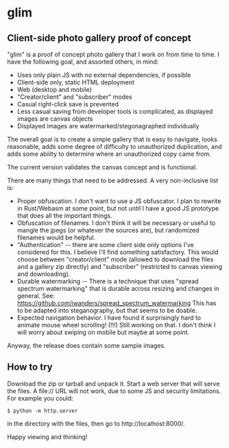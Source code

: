 # glim

## Client-side photo gallery proof of concept

"glim" is a proof of concept photo gallery that I work on from time to time. I have the following goal, and assorted others, in mind:

* Uses only plain JS with no external dependencies, if possible
* Client-side only, static HTML deployment
* Web (desktop and mobile)
* "Creator/client" and "subscriber" modes
* Casual right-click save is prevented
* Less casual saving from developer tools is complicated, as displayed images are canvas objects
* Displayed images are watermarked/stegonagraphed individually

The overall goal is to create a simple gallery that is easy to navigate, 
looks reasonable, adds some degree of difficulty to unauthorized duplication, and adds some abiilty to 
determine where an unauthorized copy came from.

The current version validates the canvas concept and is functional.

There are many things that need to be addressed. A very non-inclusive list is:

* Proper obfuscation. I don't want to use a JS obfuscator. I plan to rewrite in Rust/Webasm at some point,
  but not until I have a good JS prototype that does all the important things.
* Obfuscation of filenames. I don't think it will be necessary or useful to mangle the jpegs (or whatever
  the sources are), but randomized filenames would be helpful.
* "Authentication" -- there are some client side only options I've considered for this. I believe I'll find
  something satisfactory. This would choose between "creator/client" mode (allowed to download the files
  and a gallery zip directly) and "subscriber" (restricted to canvas viewing and downloading).
* Durable watermarking -- There is a technique that uses "spread spectrum watermarking" that is
  durable across resizing and changes in general. See: https://github.com/iwanders/spread_spectrum_watermarking
  This has to be adapted into steganography, but that seems to be doable.
* Expected navigation behavior. I have found it surprisingly hard to animate mouse wheel scrolling! (!!!)
  Still working on that. I don't think I will worry about swiping on mobile but maybe at some point.

Anyway, the release does contain some sample images.

## How to try

Download the zip or tarball and unpack it.
Start a web server that will serve the files. A file:// URL will not work, due to some JS and security limitations.
For example you could:

<code>$ python -m http.server</code>

in the directory with the files, then go to  http://localhost:8000/.

Happy viewing and thinking!
